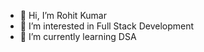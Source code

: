- 👋 Hi, I’m Rohit Kumar
- 👀 I’m interested in Full Stack Development
- 🌱 I’m currently learning DSA


<!---
rohitkumar7011/rohitkumar7011 is a ✨ special ✨ repository because its `README.md` (this file) appears on your GitHub profile.
You can click the Preview link to take a look at your changes.
--->
